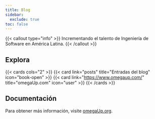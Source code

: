 ```yaml
---
title: Blog 
sidebar:
  exclude: true
toc: false
---
```


{{< callout type="info" >}}
  Incrementando el talento de Ingeniería de Software en América Latina.
{{< /callout >}}

## Explora

{{< cards cols="2" >}}
  {{< card link="posts" title="Entradas del blog" icon="book-open" >}}
  {{< card link="https://www.omegaup.com/" title="omegaUp.com" icon="user" >}}
{{< /cards >}}

## Documentación

Para obtener más información, visite [omegaUp.org](https://www.omegaup.org).
